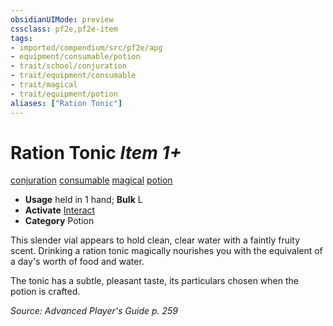 ```yaml
---
obsidianUIMode: preview
cssclass: pf2e,pf2e-item
tags:
- imported/compendium/src/pf2e/apg
- equipment/consumable/potion
- trait/school/conjuration
- trait/equipment/consumable
- trait/magical
- trait/equipment/potion
aliases: ["Ration Tonic"]
---
```

# Ration Tonic *Item 1+*  
[conjuration](conjuration.md)  [consumable](consumable.md)  [magical](magical.md)  [potion](potion.md)  

- **Usage** held in 1 hand; **Bulk** L
- **Activate** [Interact](interact.md)
- **Category** Potion

This slender vial appears to hold clean, clear water with a faintly fruity scent. Drinking a ration tonic magically nourishes you with the equivalent of a day's worth of food and water.

The tonic has a subtle, pleasant taste, its particulars chosen when the potion is crafted.

*Source: Advanced Player's Guide p. 259*